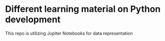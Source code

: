 # Different learning material on Python development

This repo is utilizing Jupiter Notebooks for data representation